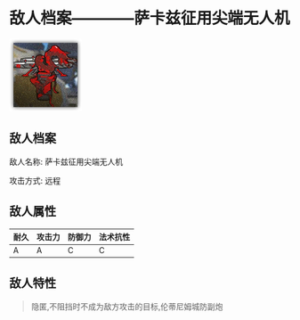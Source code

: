 # 敌人档案————萨卡兹征用尖端无人机

![萨卡兹征用尖端无人机](./eneIcons/萨卡兹征用尖端无人机.png)

## 敌人档案

敌人名称: 萨卡兹征用尖端无人机

攻击方式: 远程

## 敌人属性

| 耐久      | 攻击力  | 防御力 | 法术抗性 |
|---------|------|-----|------|
| A | A | C | C |

## 敌人特性
> 隐匿,不阻挡时不成为敌方攻击的目标,伦蒂尼姆城防副炮
